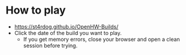 # How to play
- https://st4rdog.github.io/OpenHW-Builds/
- Click the date of the build you want to play.
  - If you get memory errors, close your browser and open a clean session before trying.